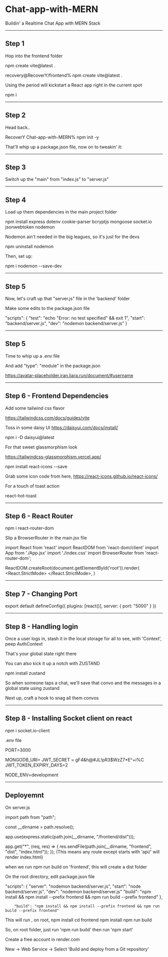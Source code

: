 # Chat-app-with-MERN
Buildin' a Realtime Chat App with MERN Stack

-----------------------------
Step 1
-----------------------------

Hop into the frontend folder

npm create vite@latest .

recovery@RecoverY/frontend% npm create vite@latest .

Using the period will kickstart a React app right in the current spot

npm i


-----------------------------
Step 2
-----------------------------

Head back..

RecoverY Chat-app-with-MERN% npm init -y


That'll whip up a package.json file, now on to tweakin' it:

-----------------------------
Step 3
-----------------------------

Switch up the "main" from "index.js" to "server.js"

-----------------------------
Step 4
-----------------------------

Load up them dependencies in the main project folder

npm install express dotenv cookie-parser bcryptjs mongoose socket.io jsonwebtoken nodemon

Nodemon ain't needed in the big leagues, so it's just for the devs

npm uninstall nodemon

Then, set up:

npm i nodemon --save-dev

-----------------------------
Step 5
-----------------------------
Now, let's craft up that "server.js" file in the 'backend' folder

Make some edits to the package.json file

"scripts": {
    "test": "echo \"Error: no test specified\" && exit 1",
    "start": "backend/server.js",
    "dev": "nodemon backend/server.js"
  }




-----------------------------
Step 5
-----------------------------

Time to whip up a .env file

And add "type": "module" in the package.json



https://avatar-placeholder.iran.liara.run/document/#username


-----------------------------
Step 6 - Frontend Dependencies
-----------------------------
Add some tailwind css flavor

https://tailwindcss.com/docs/guides/vite

Toss in some daisy UI
https://daisyui.com/docs/install/

npm i -D daisyui@latest

For that sweet glassmorphism look

https://tailwindcss-glassmorphism.vercel.app/




npm install react-icons --save

Grab some icon code from here,
https://react-icons.github.io/react-icons/


For a touch of toast action

react-hot-toast



-----------------------------
Step 6 - React Router
-----------------------------
npm i react-router-dom

Slip a BrowserRouter in the main.jsx file

import React from 'react'
import ReactDOM from 'react-dom/client'
import App from './App.jsx'
import './index.css'
import BrowserRouter from 'react-router-dom';

ReactDOM.createRoot(document.getElementById('root')).render(
  <React.StrictMode>
    <BrowserRouter>
      <App />
    </BrowserRouter>
  </React.StrictMode>,
)


-----------------------------
Step 7 - Changing Port
-----------------------------
export default defineConfig({
  plugins: [react()],
  server: {
    port: "5000"
  }
})



-----------------------------
Step 8 - Handling login
-----------------------------
Once a user logs in, stash it in the local storage for all to see, with 'Context', peep AuthContext

That's your global state right there

You can also kick it up a notch with ZUSTAND

npm install zustand

So when someone taps a chat, we'll save that convo and the messages in a global state using zustand


Next up, craft a hook to snag all them convos



-----------------------------
Step 8 - Installing Socket client on react
-----------------------------

npm i socket.io-client




.env file 

PORT=3000

MONGODB_URI=
JWT_SECRET = gF4&h@#JL!pR3$WzZ7*E^+i%C
JWT_TOKEN_EXPIRY_DAYS=2

NODE_ENV=development






-----------------------------
Deployemnt
-----------------------------


On server.js 

import path from "path";

const __dirname = path.resolve();


app.use(express.static(path.join(__dirname, "/frontend/dist")));

app.get("*", (req, res) => {
	res.sendFile(path.join(__dirname, "frontend", "dist", "index.html"));
});
 (This means any route except starts with 'api/' will render index.html)

when we run npm run build on 'frontend', this will create a dist folder 

On the root directory, edit package.json file

"scripts": {
		"server": "nodemon backend/server.js",
		"start": "node backend/server.js",
    "dev": "nodemon backend/server.js"
		"build": "npm install && npm install --prefix frontend && npm run build --prefix frontend"
},

		"build": "npm install && npm install --prefix frontend && npm run build --prefix frontend"
This will run ,
on root, npm install
cd frontend
npm install
npm run build


So, on root folder, just run 'npm run build'
then run 'npm start'




Create a free account in render.com

New -> Web Service -> 
Select 'Build and deploy from a Git repository'

